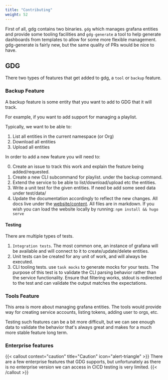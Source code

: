 ```yaml
---
title: "Contributing"
weight: 52
---
```


First of all, gdg contains two binaries.  `gdg` which manages grafana entities and provide some tooling facilities
and `gdg-generate` a tool to help generate dashboards from templates to allow for some more flexible management.
gdg-generate is fairly new, but the same quality of PRs would be nice to have.

## GDG

There two types of features that get added to gdg, a `tool` or `backup` feature.

### Backup Feature

A backup feature is some entity that you want to add to GDG that it will track.

For example, if you want to add support for managing a playlist.

Typically, we want to be able to:

1. List all entities in the current namespace (or Org)
2. Download all entities
3. Upload all entities

In order to add a new feature you will need to:

0. Create an issue to track this work and explain the feature being added/requested.
1. Create a new CLI subcommand for playlist. under the backup command.
2. Extend the service to be able to list/download/upload etc the entities.
3. Write a unit test for the given entities. If need be add some seed data under test/data/
4. Update the documentation accordingly to reflect the new changes. All docs live under
   the [website/content](https://github.com/esnet/gdg/tree/main/website/content/docs). All files are in markdown. If
   you wish you can load the website locally by running: `npm install && hugo serve`

#### Testing

There are multiple types of tests.

1. `Integration tests`.  The most common one, an instance of grafana will be available and will connect to it to create/update/delete entities.
2. Unit tests can be created for any unit of work, and will always be executed.
3. CLI tooling tests.  use `task mocks` to generate mocks for your tests.  The purpose of this test is to validate the CLI parsing behavior rather than the service functionality.  Ensure that filtering works, stdout is redirected to the test and can validate the output matches the expectations.

### Tools Feature

This area is more about managing grafana entities.  The tools would provide way for creating service accounts, listing tokens, adding user to orgs, etc.

Testing such features can be a bit more difficult, but we can see enough data to validate the behavior that's always great and makes for a much more stable feature long term.

### Enterprise features

{{< callout context="caution" title="Caution" icon="alert-triangle" >}}
There are a few enterprise features that GDG supports, but unfortunately as there is no enterprise version we can access in CICD testing is very limited.
{{< /callout >}}
